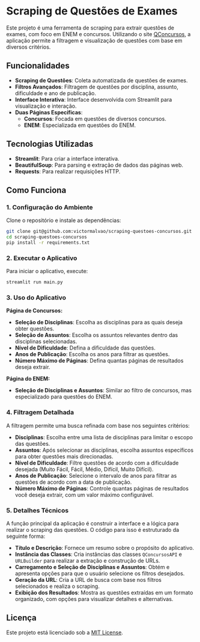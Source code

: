 
# Scraping de Questões de Exames

Este projeto é uma ferramenta de scraping para extrair questões de exames, com foco em ENEM e concursos. Utilizando o site [QConcursos](https://www.qconcursos.com/), a aplicação permite a filtragem e visualização de questões com base em diversos critérios.

## Funcionalidades

- **Scraping de Questões**: Coleta automatizada de questões de exames.
- **Filtros Avançados**: Filtragem de questões por disciplina, assunto, dificuldade e ano de publicação.
- **Interface Interativa**: Interface desenvolvida com Streamlit para visualização e interação.
- **Duas Páginas Específicas**:
  - **Concursos**: Focada em questões de diversos concursos.
  - **ENEM**: Especializada em questões do ENEM.

## Tecnologias Utilizadas

- **Streamlit**: Para criar a interface interativa.
- **BeautifulSoup**: Para parsing e extração de dados das páginas web.
- **Requests**: Para realizar requisições HTTP.

## Como Funciona

### 1. **Configuração do Ambiente**

Clone o repositório e instale as dependências:

```sh
git clone git@github.com:victormalvao/scraping-questoes-concursos.git
cd scraping-questoes-concursos
pip install -r requirements.txt
```

### 2. **Executar o Aplicativo**

Para iniciar o aplicativo, execute:

```sh
streamlit run main.py
```

### 3. **Uso do Aplicativo**

**Página de Concursos:**

- **Seleção de Disciplinas**: Escolha as disciplinas para as quais deseja obter questões.
- **Seleção de Assuntos**: Escolha os assuntos relevantes dentro das disciplinas selecionadas.
- **Nível de Dificuldade**: Defina a dificuldade das questões.
- **Anos de Publicação**: Escolha os anos para filtrar as questões.
- **Número Máximo de Páginas**: Defina quantas páginas de resultados deseja extrair.

**Página do ENEM:**

- **Seleção de Disciplinas e Assuntos**: Similar ao filtro de concursos, mas especializado para questões do ENEM.

### 4. **Filtragem Detalhada**

A filtragem permite uma busca refinada com base nos seguintes critérios:

- **Disciplinas**: Escolha entre uma lista de disciplinas para limitar o escopo das questões.
- **Assuntos**: Após selecionar as disciplinas, escolha assuntos específicos para obter questões mais direcionadas.
- **Nível de Dificuldade**: Filtre questões de acordo com a dificuldade desejada (Muito Fácil, Fácil, Médio, Difícil, Muito Difícil).
- **Anos de Publicação**: Selecione o intervalo de anos para filtrar as questões de acordo com a data de publicação.
- **Número Máximo de Páginas**: Controle quantas páginas de resultados você deseja extrair, com um valor máximo configurável.

### 5. **Detalhes Técnicos**

A função principal da aplicação é construir a interface e a lógica para realizar o scraping das questões. O código para isso é estruturado da seguinte forma:

- **Título e Descrição**: Fornece um resumo sobre o propósito do aplicativo.
- **Instância das Classes**: Cria instâncias das classes `QConcursosAPI` e `URLBuilder` para realizar a extração e construção de URLs.
- **Carregamento e Seleção de Disciplinas e Assuntos**: Obtém e apresenta opções para que o usuário selecione os filtros desejados.
- **Geração da URL**: Cria a URL de busca com base nos filtros selecionados e realiza o scraping.
- **Exibição dos Resultados**: Mostra as questões extraídas em um formato organizado, com opções para visualizar detalhes e alternativas.

## Licença

Este projeto está licenciado sob a [MIT License](LICENSE).



